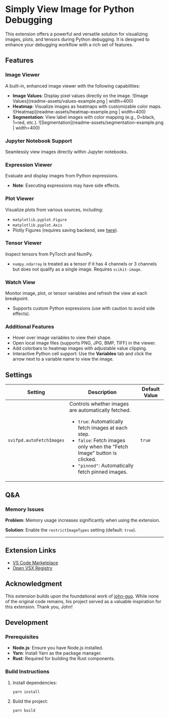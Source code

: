 # Simply View Image for Python Debugging

This extension offers a powerful and versatile solution for visualizing images, plots, and tensors during Python debugging. It is designed to enhance your debugging workflow with a rich set of features.

## Features

### Image Viewer

A built-in, enhanced image viewer with the following capabilities:

- **Image Values**: Display pixel values directly on the image. ![Image Values](readme-assets/values-example.png | width=400)
- **Heatmap**: Visualize images as heatmaps with customizable color maps. ![Heatmap](readme-assets/heatmap-example.png | width=400)
- **Segmentation**: View label images with color mapping (e.g., 0=black, 1=red, etc.). ![Segmentation](readme-assets/segmentation-example.png | width=400)

### Jupyter Notebook Support

Seamlessly view images directly within Jupyter notebooks.

### Expression Viewer

Evaluate and display images from Python expressions.

- **Note**: Executing expressions may have side effects.

### Plot Viewer

Visualize plots from various sources, including:

- `matplotlib.pyplot.Figure`
- `matplotlib.pyplot.Axis`
- Plotly Figures (requires saving backend, see [here](https://plotly.com/python/static-image-export)).

### Tensor Viewer

Inspect tensors from PyTorch and NumPy.

- `numpy.ndarray` is treated as a tensor if it has 4 channels or 3 channels but does not qualify as a single image. Requires `scikit-image`.

### Watch View

Monitor image, plot, or tensor variables and refresh the view at each breakpoint.

- Supports custom Python expressions (use with caution to avoid side effects).

### Additional Features

- Hover over image variables to view their shape.
- Open local image files (supports PNG, JPG, BMP, TIFF) in the viewer.
- Add colorbars to heatmap images with adjustable value clipping.
- Interactive Python cell support: Use the **Variables** tab and click the arrow next to a variable name to view the image.

## Settings

| Setting                  | Description                                                                                                                                                                                                                                                                                    | Default Value |
| ------------------------ | ---------------------------------------------------------------------------------------------------------------------------------------------------------------------------------------------------------------------------------------------------------------------------------------------- | ------------- |
| `svifpd.autoFetchImages` | Controls whether images are automatically fetched. <ul> <li><code>true</code>: Automatically fetch images at each step.</li> <li><code>false</code>: Fetch images only when the "Fetch Image" button is clicked.</li> <li><code>"pinned"</code>: Automatically fetch pinned images.</li> </ul> | `true`        |

## Q&A

### Memory Issues

**Problem**: Memory usage increases significantly when using the extension.

**Solution**: Enable the `restrictImageTypes` setting (default: `true`).

---

## Extension Links

- [VS Code Marketplace](https://marketplace.visualstudio.com/items?itemName=elazarcoh.simply-view-image-for-python-debugging)
- [Open VSX Registry](https://open-vsx.org/extension/elazarcoh/simply-view-image-for-python-debugging)

## Acknowledgment

This extension builds upon the foundational work of [john-guo](https://github.com/john-guo/simply-view-image-for-python-opencv-debugging). While none of the original code remains, his project served as a valuable inspiration for this extension. Thank you, John!

## Development

### Prerequisites

- **Node.js**: Ensure you have Node.js installed.
- **Yarn**: Install Yarn as the package manager.
- **Rust**: Required for building the Rust components.

### Build Instructions

1. Install dependencies:
   ```bash
   yarn install
   ```
2. Build the project:
   ```bash
   yarn build
   ```
